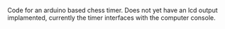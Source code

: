 Code for an arduino based chess timer.
Does not yet have an lcd output implamented, currently the timer interfaces with the computer console.
